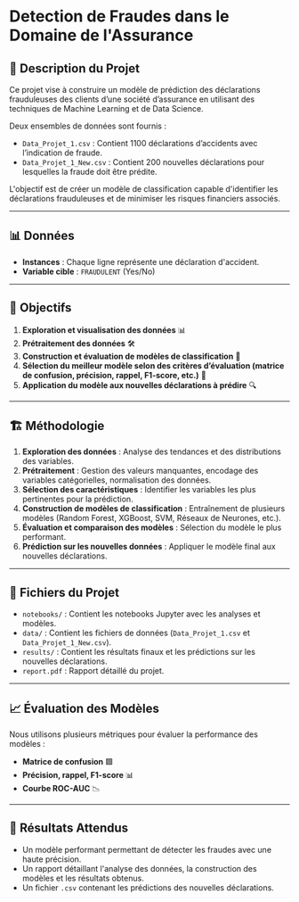 # Detection de Fraudes dans le Domaine de l'Assurance

## 📌 Description du Projet
Ce projet vise à construire un modèle de prédiction des déclarations frauduleuses des clients d’une société d’assurance en utilisant des techniques de Machine Learning et de Data Science.

Deux ensembles de données sont fournis :
- `Data_Projet_1.csv` : Contient 1100 déclarations d’accidents avec l’indication de fraude.
- `Data_Projet_1_New.csv` : Contient 200 nouvelles déclarations pour lesquelles la fraude doit être prédite.

L'objectif est de créer un modèle de classification capable d'identifier les déclarations frauduleuses et de minimiser les risques financiers associés.

---
## 📊 Données
- **Instances** : Chaque ligne représente une déclaration d'accident.
- **Variable cible** : `FRAUDULENT` (Yes/No)


---
## 🚀 Objectifs
1. **Exploration et visualisation des données** 📊
2. **Prétraitement des données** 🛠️
3. **Construction et évaluation de modèles de classification** 🤖
4. **Sélection du meilleur modèle selon des critères d’évaluation (matrice de confusion, précision, rappel, F1-score, etc.)** 🎯
5. **Application du modèle aux nouvelles déclarations à prédire** 🔍

---
## 🏗️ Méthodologie
1. **Exploration des données** : Analyse des tendances et des distributions des variables.
2. **Prétraitement** : Gestion des valeurs manquantes, encodage des variables catégorielles, normalisation des données.
3. **Sélection des caractéristiques** : Identifier les variables les plus pertinentes pour la prédiction.
4. **Construction de modèles de classification** : Entraînement de plusieurs modèles (Random Forest, XGBoost, SVM, Réseaux de Neurones, etc.).
5. **Évaluation et comparaison des modèles** : Sélection du modèle le plus performant.
6. **Prédiction sur les nouvelles données** : Appliquer le modèle final aux nouvelles déclarations.

---
## 📂 Fichiers du Projet
- `notebooks/` : Contient les notebooks Jupyter avec les analyses et modèles.
- `data/` : Contient les fichiers de données (`Data_Projet_1.csv` et `Data_Projet_1_New.csv`).
- `results/` : Contient les résultats finaux et les prédictions sur les nouvelles déclarations.
- `report.pdf` : Rapport détaillé du projet.


---
## 📈 Évaluation des Modèles
Nous utilisons plusieurs métriques pour évaluer la performance des modèles :
- **Matrice de confusion** 🟩
- **Précision, rappel, F1-score** 📊
- **Courbe ROC-AUC** 📉

---
## 📌 Résultats Attendus
- Un modèle performant permettant de détecter les fraudes avec une haute précision.
- Un rapport détaillant l'analyse des données, la construction des modèles et les résultats obtenus.
- Un fichier `.csv` contenant les prédictions des nouvelles déclarations.
